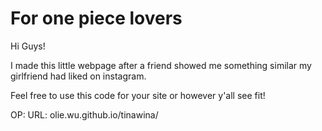 # For one piece lovers
Hi Guys!

I made this little webpage after a friend showed me something similar my girlfriend had liked on instagram. 

Feel free to use this code for your site or however y'all see fit! 

OP:
URL: olie.wu.github.io/tinawina/
